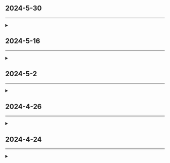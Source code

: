 ## 2024-5-30
---
<details>
<summary></summary>

### 🛠️Bug Fixed
- 修正排軸時改動隊伍所造成的非預期行為。

</details>

## 2024-5-16
---
<details>
<summary></summary>

### 📌New Additions
- 新增戰術型態：
  | ![圖片1](char-images/31F/Kanata_Maruyama/006.webp) | ![圖片2](char-images/31E/Yotsuha_Ohshima/005.webp) |
  |-|-|

</details>

## 2024-5-2
---
<details>
<summary></summary>

### 📌New Additions
- 新增戰術型態：
  | ![圖片1](char-images/31C/Yayoi_Bungo/007.webp) | ![圖片2](char-images/31C/Miko_Tenne/006.webp) | ![圖片2](char-images/31C/Seira_Sakuraba/007.webp) |
  |-|-|-|
- 新增進化技能：
  - 鑽石塵+

</details>

## 2024-4-26
---
<details>
<summary></summary>

### 📌New Additions
- 新增戰術型態：
  ![圖片1](char-images/31C/Yayoi_Bungo/006.webp)
- 新增進化技能：
  - 復甦之光+
  - 暖心轟炸機+
</details>

## 2024-4-24
---
<details>
<summary></summary>

### ✨Feature
- 能隨意拖曳角色變更其在隊伍的位置，包括排軸的前排也可以隨意拖曳 (不支援 Firefox)。
- 排軸期間可以隨意變更隊伍角色。

</details>